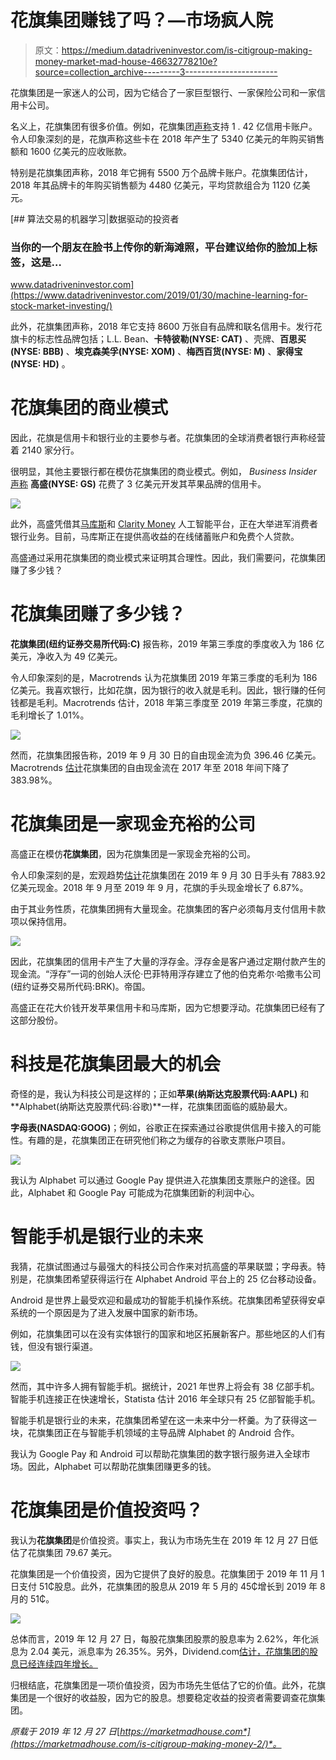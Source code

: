# 花旗集团赚钱了吗？—市场疯人院

> 原文：<https://medium.datadriveninvestor.com/is-citigroup-making-money-market-mad-house-46632778210e?source=collection_archive---------3----------------------->

花旗集团是一家迷人的公司，因为它结合了一家巨型银行、一家保险公司和一家信用卡公司。

名义上，花旗集团有很多价值。例如，花旗集团[声称](https://www.citigroup.com/citi/about/consumer_businesses.html)支持 1 . 42 亿信用卡账户。令人印象深刻的是，花旗声称这些卡在 2018 年产生了 5340 亿美元的年购买销售额和 1600 亿美元的应收账款。

特别是花旗集团声称，2018 年它拥有 5500 万个品牌卡账户。花旗集团估计，2018 年其品牌卡的年购买销售额为 4480 亿美元，平均贷款组合为 1120 亿美元。

[](https://www.datadriveninvestor.com/2019/01/30/machine-learning-for-stock-market-investing/) [## 算法交易的机器学习|数据驱动的投资者

### 当你的一个朋友在脸书上传你的新海滩照，平台建议给你的脸加上标签，这是…

www.datadriveninvestor.com](https://www.datadriveninvestor.com/2019/01/30/machine-learning-for-stock-market-investing/) 

此外，花旗集团声称，2018 年它支持 8600 万张自有品牌和联名信用卡。发行花旗卡的标志性品牌包括；L.L. Bean、**卡特彼勒(NYSE: CAT)** 、壳牌、**百思买(NYSE: BBB)** 、**埃克森美孚(NYSE: XOM)** 、**梅西百货(NYSE: M)** 、**家得宝(NYSE: HD)** 。

# 花旗集团的商业模式

因此，花旗是信用卡和银行业的主要参与者。花旗集团的全球消费者银行声称经营着 2140 家分行。

很明显，其他主要银行都在模仿花旗集团的商业模式。例如， *Business Insider* [声称](https://markets.businessinsider.com/news/stocks/apple-snubbed-goldman-sachs-bank-spent-300-million-apple-card-2019-9-1028563659) **高盛(NYSE: GS)** 花费了 3 亿美元开发其苹果品牌的信用卡。

![](img/83cfa382527ef43bbd6054b2d4171e7f.png)

此外，高盛凭借其[马库斯](https://www.marcus.com/us/en?prd=pl&chl=ps&schl=psg&cid=979005033&agp=52483357590&cre=340493355821&kid=marcus&mtype=e&adpos=1t1&gclsrc=ds&gclsrc=ds)和 [Clarity Money](https://www.marcus.com/us/en/clarity-money) 人工智能平台，正在大举进军消费者银行业务。目前，马库斯正在提供高收益的在线储蓄账户和免费个人贷款。

高盛通过采用花旗集团的商业模式来证明其合理性。因此，我们需要问，花旗集团赚了多少钱？

# 花旗集团赚了多少钱？

**花旗集团(纽约证券交易所代码:C)** 报告称，2019 年第三季度的季度收入为 186 亿美元，净收入为 49 亿美元。

令人印象深刻的是，Macrotrends 认为花旗集团 2019 年第三季度的毛利为 186 亿美元。我喜欢银行，比如花旗，因为银行的收入就是毛利。因此，银行赚的任何钱都是毛利。Macrotrends 估计，2018 年第三季度至 2019 年第三季度，花旗的毛利增长了 1.01%。

![](img/e7692c1e1b53c1bd5de9388b1179c359.png)

然而，花旗集团报告称，2019 年 9 月 30 日的自由现金流为负 396.46 亿美元。Macrotrends [估计](https://www.macrotrends.net/stocks/charts/C/citigroup/free-cash-flow)花旗集团的自由现金流在 2017 年至 2018 年间下降了 383.98%。

# 花旗集团是一家现金充裕的公司

高盛正在模仿**花旗集团**，因为花旗集团是一家现金充裕的公司。

令人印象深刻的是，宏观趋势[估计](https://www.macrotrends.net/stocks/charts/C/citigroup/cash-on-hand)花旗集团在 2019 年 9 月 30 日手头有 7883.92 亿美元现金。2018 年 9 月至 2019 年 9 月，花旗的手头现金增长了 6.87%。

由于其业务性质，花旗集团拥有大量现金。花旗集团的客户必须每月支付信用卡款项以保持信用。

![](img/2ed3aa20d01c2dc4c25de0d472614094.png)

因此，花旗集团的信用卡产生了大量的浮存金。浮存金是客户通过定期付款产生的现金流。“浮存”一词的创始人沃伦·巴菲特用浮存建立了他的伯克希尔·哈撒韦公司(纽约证券交易所代码:BRK)。帝国。

高盛正在花大价钱开发苹果信用卡和马库斯，因为它想要浮动。花旗集团已经有了这部分股份。

# 科技是花旗集团最大的机会

奇怪的是，我认为科技公司是这样的；正如**苹果(纳斯达克股票代码:AAPL)** 和 **Alphabet(纳斯达克股票代码:谷歌)**一样，花旗集团面临的威胁最大。

**字母表(NASDAQ:GOOG)**；例如，谷歌正在探索通过谷歌提供信用卡接入的可能性。有趣的是，花旗集团正在研究他们称之为缓存的谷歌支票账户项目。

![](img/4cdaac1c7075579db0b3fda0384dbfb2.png)

我认为 Alphabet 可以通过 Google Pay 提供进入花旗集团支票账户的途径。因此，Alphabet 和 Google Pay 可能成为花旗集团新的利润中心。

# 智能手机是银行业的未来

我猜，花旗试图通过与最强大的科技公司合作来对抗高盛的苹果联盟；字母表。特别是，花旗集团希望获得运行在 Alphabet Android 平台上的 25 亿台移动设备。

Android 是世界上最受欢迎和最成功的智能手机操作系统。花旗集团希望获得安卓系统的一个原因是为了进入发展中国家的新市场。

例如，花旗集团可以在没有实体银行的国家和地区拓展新客户。那些地区的人们有钱，但没有银行渠道。

![](img/c7b211c11aeb72700507313d834c4020.png)

然而，其中许多人拥有智能手机。据统计，2021 年世界上将会有 38 亿部手机。智能手机连接正在快速增长，Statista 估计 2016 年全球只有 25 亿部智能手机。

智能手机是银行业的未来，花旗集团希望在这一未来中分一杯羹。为了获得这一块，花旗集团正在与智能手机领域的主导品牌 Alphabet 的 Android 合作。

我认为 Google Pay 和 Android 可以帮助花旗集团的数字银行服务进入全球市场。因此，Alphabet 可以帮助花旗集团赚更多的钱。

# 花旗集团是价值投资吗？

我认为**花旗集团**是价值投资。事实上，我认为市场先生在 2019 年 12 月 27 日低估了花旗集团 79.67 美元。

花旗集团是一个价值投资，因为它提供了良好的股息。花旗集团于 2019 年 11 月 1 日支付 51₵股息。此外，花旗集团的股息从 2019 年 5 月的 45₵增长到 2019 年 8 月的 51₵。

![](img/92ac15003100370b3f303ff44234d528.png)

总体而言，2019 年 12 月 27 日，每股花旗集团股票的股息率为 2.62%，年化派息为 2.04 美元，派息率为 26.35%。另外，Dividend.com[估计，花旗集团的股息已经连续四年增长。](https://www.dividend.com/dividend-stocks/financial/money-center-banks/c-citigroup/)

归根结底，花旗集团是一项价值投资，因为市场先生低估了它的价值。此外，花旗集团是一个很好的收益股，因为它的股息。想要稳定收益的投资者需要调查花旗集团。

*原载于 2019 年 12 月 27 日*[*https://marketmadhouse.com*](https://marketmadhouse.com/is-citigroup-making-money-2/)*。*